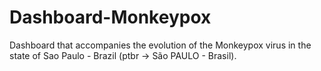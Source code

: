 # Dashboard-Monkeypox
 Dashboard that accompanies the evolution of the Monkeypox virus in the state of Sao Paulo - Brazil (ptbr -> São PAULO - Brasil).
